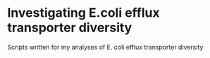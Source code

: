 # Investigating E.coli efflux transporter diversity 
Scripts written for my analyses of E. coli efflux transporter diversity

